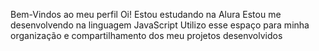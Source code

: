 Bem-Vindos ao meu perfil
Oi!
Estou estudando na Alura
Estou me desenvolvendo na linguagem JavaScript
Utilizo esse espaço para minha organização e compartilhamento dos meu projetos desenvolvidos

